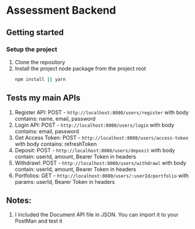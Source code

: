 # Assessment Backend

## Getting started

### Setup the project

1. Clone the repository
2. Install the project node package from the project root
   ```sh
   npm install || yarn
   ```

## Tests my main APIs

1.  Register API: POST - `http://localhost:8080/users/register` with body contains: name, email, password
2.  Login API: POST - `http://localhost:8080/users/login` with body contains: email, password
3.  Get Access Token: POST - `http://localhost:8080/users/access-token` with body contains: refreshToken
4.  Deposit: POST - `http://localhost:8080/users/deposit` with body contain: userId, amount, Bearer Token in headers
5.  Withdrawl: POST - `http://localhost:8080/users/withdrawl` with body contain: userId, amount, Bearer Token in headers
6.  Portfolios: GET - `http://localhost:8080/users/:userId/portfolio` with params: userId, Bearer Token in headers

## Notes:
1.  I included the Document API file in JSON. You can import it to your PostMan and test it
